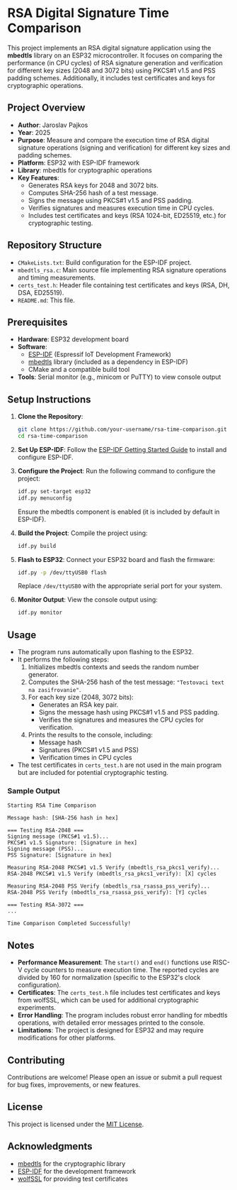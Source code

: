 # RSA Digital Signature Time Comparison

This project implements an RSA digital signature application using the **mbedtls** library on an ESP32 microcontroller. It focuses on comparing the performance (in CPU cycles) of RSA signature generation and verification for different key sizes (2048 and 3072 bits) using PKCS#1 v1.5 and PSS padding schemes. Additionally, it includes test certificates and keys for cryptographic operations.

## Project Overview

- **Author**: Jaroslav Pajkos
- **Year**: 2025
- **Purpose**: Measure and compare the execution time of RSA digital signature operations (signing and verification) for different key sizes and padding schemes.
- **Platform**: ESP32 with ESP-IDF framework
- **Library**: mbedtls for cryptographic operations
- **Key Features**:
  - Generates RSA keys for 2048 and 3072 bits.
  - Computes SHA-256 hash of a test message.
  - Signs the message using PKCS#1 v1.5 and PSS padding.
  - Verifies signatures and measures execution time in CPU cycles.
  - Includes test certificates and keys (RSA 1024-bit, ED25519, etc.) for cryptographic testing.

## Repository Structure

- `CMakeLists.txt`: Build configuration for the ESP-IDF project.
- `mbedtls_rsa.c`: Main source file implementing RSA signature operations and timing measurements.
- `certs_test.h`: Header file containing test certificates and keys (RSA, DH, DSA, ED25519).
- `README.md`: This file.

## Prerequisites

- **Hardware**: ESP32 development board
- **Software**:
  - [ESP-IDF](https://docs.espressif.com/projects/esp-idf/en/latest/esp32/) (Espressif IoT Development Framework)
  - [mbedtls](https://tls.mbed.org/) library (included as a dependency in ESP-IDF)
  - CMake and a compatible build tool
- **Tools**: Serial monitor (e.g., minicom or PuTTY) to view console output

## Setup Instructions

1. **Clone the Repository**:
   ```bash
   git clone https://github.com/your-username/rsa-time-comparison.git
   cd rsa-time-comparison
   ```

2. **Set Up ESP-IDF**:
   Follow the [ESP-IDF Getting Started Guide](https://docs.espressif.com/projects/esp-idf/en/latest/esp32/get-started/index.html) to install and configure ESP-IDF.

3. **Configure the Project**:
   Run the following command to configure the project:
   ```bash
   idf.py set-target esp32
   idf.py menuconfig
   ```
   Ensure the mbedtls component is enabled (it is included by default in ESP-IDF).

4. **Build the Project**:
   Compile the project using:
   ```bash
   idf.py build
   ```

5. **Flash to ESP32**:
   Connect your ESP32 board and flash the firmware:
   ```bash
   idf.py -p /dev/ttyUSB0 flash
   ```
   Replace `/dev/ttyUSB0` with the appropriate serial port for your system.

6. **Monitor Output**:
   View the console output using:
   ```bash
   idf.py monitor
   ```

## Usage

- The program runs automatically upon flashing to the ESP32.
- It performs the following steps:
  1. Initializes mbedtls contexts and seeds the random number generator.
  2. Computes the SHA-256 hash of the test message: `"Testovaci text na zasifrovanie"`.
  3. For each key size (2048, 3072 bits):
     - Generates an RSA key pair.
     - Signs the message hash using PKCS#1 v1.5 and PSS padding.
     - Verifies the signatures and measures the CPU cycles for verification.
  4. Prints the results to the console, including:
     - Message hash
     - Signatures (PKCS#1 v1.5 and PSS)
     - Verification times in CPU cycles
- The test certificates in `certs_test.h` are not used in the main program but are included for potential cryptographic testing.

### Sample Output
```
Starting RSA Time Comparison

Message hash: [SHA-256 hash in hex]

=== Testing RSA-2048 ===
Signing message (PKCS#1 v1.5)...
PKCS#1 v1.5 Signature: [Signature in hex]
Signing message (PSS)...
PSS Signature: [Signature in hex]

Measuring RSA-2048 PKCS#1 v1.5 Verify (mbedtls_rsa_pkcs1_verify)...
RSA-2048 PKCS#1 v1.5 Verify (mbedtls_rsa_pkcs1_verify): [X] cycles

Measuring RSA-2048 PSS Verify (mbedtls_rsa_rsassa_pss_verify)...
RSA-2048 PSS Verify (mbedtls_rsa_rsassa_pss_verify): [Y] cycles

=== Testing RSA-3072 ===
...

Time Comparison Completed Successfully!
```

## Notes

- **Performance Measurement**: The `start()` and `end()` functions use RISC-V cycle counters to measure execution time. The reported cycles are divided by 160 for normalization (specific to the ESP32's clock configuration).
- **Certificates**: The `certs_test.h` file includes test certificates and keys from wolfSSL, which can be used for additional cryptographic experiments.
- **Error Handling**: The program includes robust error handling for mbedtls operations, with detailed error messages printed to the console.
- **Limitations**: The project is designed for ESP32 and may require modifications for other platforms.

## Contributing

Contributions are welcome! Please open an issue or submit a pull request for bug fixes, improvements, or new features.

## License

This project is licensed under the [MIT License](LICENSE).

## Acknowledgments

- [mbedtls](https://tls.mbed.org/) for the cryptographic library
- [ESP-IDF](https://docs.espressif.com/projects/esp-idf/en/latest/esp32/) for the development framework
- [wolfSSL](https://www.wolfssl.com/) for providing test certificates
